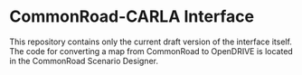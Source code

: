 # CommonRoad-CARLA Interface

This repository contains only the current draft version of the interface itself. 
The code for converting a map from CommonRoad to OpenDRIVE is located in the CommonRoad Scenario Designer.
